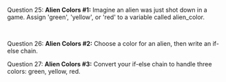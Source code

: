<p>Question 25: <b>Alien Colors #1:</b> Imagine an alien was just shot down in a game. Assign 'green', 'yellow', or 'red' to a variable called alien_color.</p>
<br>
<p>Question 26: <b>Alien Colors #2:</b> Choose a color for an alien, then write an if-else chain.</p>
<p>Question 27: <b>Alien Colors #3:</b> Convert your if-else chain to handle three colors: green, yellow, red.</p>
<br>
